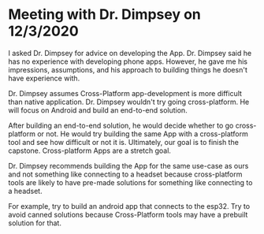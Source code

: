 # Meeting with Dr. Dimpsey on 12/3/2020

I asked Dr. Dimpsey for advice on developing the App. Dr. Dimpsey said he has no experience with developing phone apps. However, he gave me his impressions, assumptions, and his approach to building things he doesn't have experience with.

Dr. Dimpsey assumes Cross-Platform app-development is more difficult than native application. Dr. Dimpsey wouldn't try going cross-platform. He will focus on Android and build an end-to-end solution.

After building an end-to-end solution, he would decide whether to go cross-platform or not. He would try building the same App with a cross-platform tool and see how difficult or not it is. Ultimately, our goal is to finish the capstone. Cross-platform Apps are a stretch goal.

Dr. Dimpsey recommends building the App for the same use-case as ours and not something like connecting to a headset because cross-platform tools are likely to have pre-made solutions for something like connecting to a headset.

For example, try to build an android app that connects to the esp32. Try to avoid canned solutions because Cross-Platform tools may have a prebuilt solution for that. 